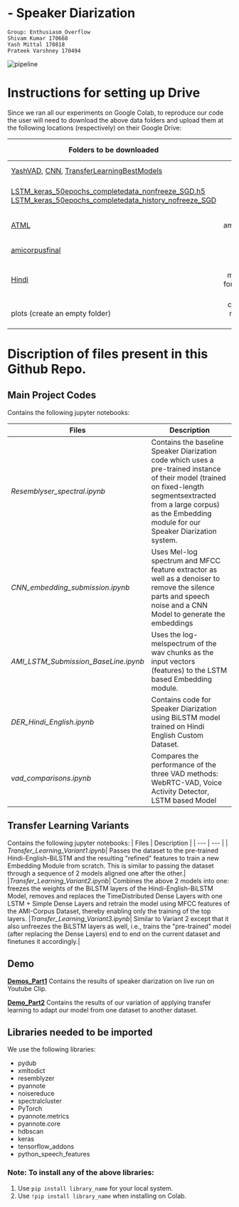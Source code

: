 # - Speaker Diarization

    Group: Enthusiasm_Overflow
    Shivam Kumar 170668 
    Yash Mittal 170818 
    Prateek Varshney 170494


![pipeline](https://i.ibb.co/WvRNMNm/5fdfb94d16213785ea61b730-MPsoy-Uk-STj-Wm-Bd-Ql.png)


# Instructions for setting up Drive


Since we ran all our experiments on Google Colab, to reproduce our code the user will need to download the above data folders and upload them at the following locations (respectively) on their Google Drive:

| Folders to be downloaded | Description | Path at which to upload in your Google Drive|
| --- | :--------------: | :---:|
| [YashVAD](https://drive.google.com/drive/folders/16cib19M3i9xZ8MRiYyXwKS6Hy4Z5Rey3?usp=sharing), [CNN](https://drive.google.com/drive/folders/1M9otDYWznoDtcNBNQHzvGa9BYrL6Ar_M?usp=sharing), [TransferLearningBestModels](https://drive.google.com/drive/folders/1Pg22wZCBhSg-bmcNXt57rrP3145LZiwk?usp=sharing)| Folders containing Model weights |'/content/drive/MyDrive/' |
|[LSTM_keras_50epochs_completedata_nonfreeze_SGD.h5](https://drive.google.com/file/d/11Y3B2Fg5OyFh2X9LT0MCRGugptcHbDYT/view?usp=sharing) [LSTM_keras_50epochs_completedata_history_nofreeze_SGD](https://drive.google.com/file/d/1iyIJ1EPbWPpq1spjKdLgMHelA41ZfJEc/view?usp=sharing)|Saved Weights for Transfer Learning Variant 3|‘/content/drive/MyDrive/’|
|[ATML](https://drive.google.com/drive/folders/1WlfQSqm7KP7mNgWUVl1oL8XAWJbSFsZq?usp=sharing)|Folder containing ami_public_manual_1.6.2 and code folder|‘/content/drive/MyDrive/’|
| [amicorpusfinal](https://drive.google.com/drive/folders/1wphq5-rMTz2WC81Ma99YdGwESw4c5F7q?usp=sharing) | Training AMI WAV dataset. |‘/content/drive/MyDrive/’|
| [Hindi](https://drive.google.com/drive/folders/1XVBfXWWN-IlNCiniapw5CMQH6q2L-7YR?usp=sharing)| Constains dataset, model & python scripts for *Hindi_English BiLSTM* Model| "/content/drive/MyDrive/" |
|plots (create an empty folder)|create an empty folder named 'plots' to store generated plots|‘/content/drive/MyDrive/’|


# Discription of files present in this Github Repo.
## Main Project Codes
Contains the following jupyter notebooks:

| Files  | Description |
| --- | --- |
| *Resemblyser_spectral.ipynb* | Contains the baseline Speaker Diarization code which uses a pre-trained instance of their model (trained on fixed-length segmentsextracted from a large corpus) as the Embedding module for our Speaker Diarization system.  |
|*CNN_embedding_submission.ipynb*| Uses Mel-log spectrum and MFCC feature extractor as well as a denoiser to remove the silence parts and speech noise and a CNN Model to generate the embeddings|
| *AMI_LSTM_Submission_BaseLine.ipynb* | Uses the log-melspectrum of the wav chunks as the input vectors (features) to the LSTM based Embedding module. |
|*DER_Hindi_English.ipynb*|Contains code for Speaker Diarization using BiLSTM model trained on Hindi English Custom Dataset.|
| *vad_comparisons.ipynb*| Compares the performance of the three VAD methods: WebRTC-VAD, Voice Activity Detector, LSTM based Model|




## Transfer Learning Variants
Contains the following jupyter notebooks:
| Files  | Description |
| --- | --- |
| *Transfer_Learning_Variant1.ipynb*|  Passes the dataset to the pre-trained Hindi-English-BiLSTM and the resulting "refined" features to train a new Embedding Module from scratch. This is similar to passing the dataset through a sequence of 2 models aligned one after the other.|
|*Transfer_Learning_Variant2.ipynb*| Combines the above 2 models into one: freezes the weights of the BiLSTM layers of the Hindi-English-BiLSTM Model, removes and replaces the TimeDistributed Dense Layers with one LSTM + Simple Dense Layers and retrain the model using MFCC features of the AMI-Corpus Dataset, thereby enabling only the training of the top layers.
|*Transfer_Learning_Variant3.ipynb*| Similar to Variant 2 except that it also unfreezes the BiLSTM layers as well, i.e., trains the "pre-trained" model (after replacing the Dense Layers) end to end on the current dataset and finetunes it accordingly.|


<!-- ### Main Project Codes

| Files  | Description |
| --- | --- |
| [ami_public_manual_1.6.2](https://drive.google.com/drive/folders/1bjxLF1i9prFotXZjB9brgCbpmEPqRzO7?usp=sharing) | Our training AMI CORPUS FOLDER containing speaker time stamps |
|[code](https://drive.google.com/drive/folders/1JQhDmVTyfLL-7-PfGfgtaZ25k1IFRHJ9?usp=sharing)|Contains python script |
|[ATML](https://drive.google.com/drive/folders/1WlfQSqm7KP7mNgWUVl1oL8XAWJbSFsZq?usp=sharing)|Folder containing ami_public_manual_1.6.2 and code folder|
| [amicorpusfinal](https://drive.google.com/drive/folders/1wphq5-rMTz2WC81Ma99YdGwESw4c5F7q?usp=sharing) | Training AMI WAV dataset. | -->


## Demo
[**Demos_Part1**](https://drive.google.com/file/d/1COzn6TQkSmAFcyxyrxamStSbYqaxXnIg/view?usp=sharing) Contains the results of speaker diarization on live run on Youtube Clip. 

[**Demo_Part2**](https://drive.google.com/file/d/1VPlyNYHE_jPbmORbpPoBou-gfhcMoV-u/view?usp=sharing) Contains the results of our variation of applying transfer learning to adapt our model from one dataset to another dataset.

## Libraries needed to be imported

We use the following libraries:

* pydub
* xmltodict
* resemblyzer
* pyannote
* noisereduce
* spectralcluster
* PyTorch
* pyannote.metrics
* pyannote.core
* hdbscan
* keras
* tensorflow_addons
* python_speech_features

### Note: To install any of the above libraries:

1. Use `pip install library_name` for your local system.
2. Use `!pip install library_name` when installing on Colab.
